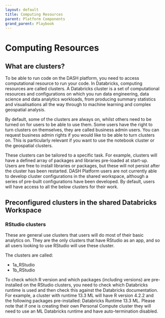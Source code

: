 ```yaml
---
layout: default
title: Computing Resources
parent: Platform Components
grand_parent: Playbook
---
```


# Computing Resources

## What are clusters?

To be able to run code on the DASH platform, you need to access computational resource to run your code. In Databricks, computing resources are called clusters. A Databricks cluster is a set of computational resources and configurations on which you run data engineering, data science and data analytics workloads, from producing summary statistics and visualisations all the way through to machine learning and complex geospatial analysis.

By default, some of the clusters are always on, whilst others need to be turned on for users to be able to use them. Some users have the right to turn clusters on themselves, they are called business admin users. You can request business admin rights if you would like to be able to turn clusters on. This is particularly relevant if you want to use the notebook cluster or the geospatial clusters.

These clusters can be tailored to a specific task. For example, clusters will have a defined array of packages and libraries pre-loaded at start-up. Users are free to install libraries or packages, but these will not persist after the cluster has been restarted. DASH Platform users are not currently able to develop cluster configurations in the shared workspace, although a series of pre-built configurations have been developed. By default, users will have access to all the below clusters for their work.

## Preconfigured clusters in the shared Databricks Workspace

### RStudio clusters

These are general use clusters that users will do most of their basic analytics on. They are the only clusters that have RStudio as an app, and so all users looking to use RStudio will use these cluster.

The clusters are called: 

- 1a_RStudio
- 1b_RStudio

To check which R version and which packages (including versions) are pre-installed on the RStudio clusters, you need to check which Databricks runtime is used and then check this against the Databricks documentation. For example, a cluster with runtime 13.3 ML will have R version 4.2.2 and the following packages pre-installed: Databricks Runtime 13.3 ML. Please note that if one is creating their own Personal Compute cluster they will need to use an ML Databricks runtime and have auto-termination disabled.